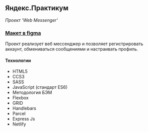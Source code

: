 ## Яндекс.Практикум
*Проект 'Web Messenger'*

### [Макет в figma](https://www.figma.com/file/APqAFWbtnbajjsNBkbmESg/Мессенджер?node-id=25%3A1215)

Проект реализует веб мессенджер и позволяет регистрировать аккаунт, обмениваться сообщениями и настраивать профиль.

#### Технологии
+ HTML5
+ CCS3
+ SASS
+ JavaScript (стандарт ES6)
+ Методология БЭМ
+ Flexbox
+ GRID
+ Handlebars
+ Parcel
+ Express Js
+ Netlify
